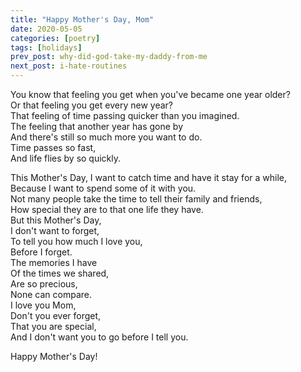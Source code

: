 ```yaml
---
title: "Happy Mother's Day, Mom"
date: 2020-05-05
categories: [poetry]
tags: [holidays]
prev_post: why-did-god-take-my-daddy-from-me
next_post: i-hate-routines
---
```


You know that feeling you get when you've became one year older?\
Or that feeling you get every new year?\
That feeling of time passing quicker than you imagined.<!-- more -->\
The feeling that another year has gone by\
And there's still so much more you want to do.\
Time passes so fast,\
And life flies by so quickly.

This Mother's Day, I want to catch time and have it stay for a while,\
Because I want to spend some of it with you.\
Not many people take the time to tell their family and friends,\
How special they are to that one life they have.\
But this Mother's Day,\
I don't want to forget,\
To tell you how much I love you,\
Before I forget.\
The memories I have\
Of the times we shared,\
Are so precious,\
None can compare.\
I love you Mom,\
Don't you ever forget,\
That you are special,\
And I don't want you to go before I tell you.

Happy Mother's Day!
